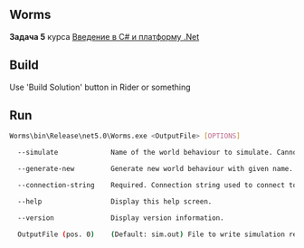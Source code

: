 ## Worms

**Задача 5** курса [Введение в C# и платформу .Net](https://sites.google.com/view/fitnsudotnet#h.nt7847ls3u36)

## Build

Use 'Build Solution' button in Rider or something

## Run

```bash
Worms\bin\Release\net5.0\Worms.exe <OutputFile> [OPTIONS]
```

```bash
  --simulate             Name of the world behaviour to simulate. Cannot be used with "--generate-new".

  --generate-new         Generate new world behaviour with given name. Simulation does not run with this option. Cannot be used with "--simulate".

  --connection-string    Required. Connection string used to connect to the database.

  --help                 Display this help screen.

  --version              Display version information.

  OutputFile (pos. 0)    (Default: sim.out) File to write simulation results to.
```
